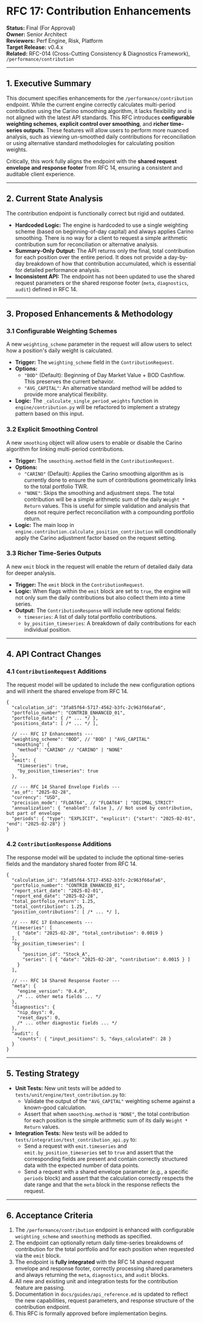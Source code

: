 
# RFC 17: Contribution Enhancements

**Status:** Final (For Approval)  
**Owner:** Senior Architect  
**Reviewers:** Perf Engine, Risk, Platform  
**Target Release:** v0.4.x  
**Related:** RFC-014 (Cross-Cutting Consistency & Diagnostics Framework), `/performance/contribution`

-----

## 1\. Executive Summary

This document specifies enhancements for the `/performance/contribution` endpoint. While the current engine correctly calculates multi-period contribution using the Carino smoothing algorithm, it lacks flexibility and is not aligned with the latest API standards. This RFC introduces **configurable weighting schemes**, **explicit control over smoothing**, and **richer time-series outputs**. These features will allow users to perform more nuanced analysis, such as viewing un-smoothed daily contributions for reconciliation or using alternative standard methodologies for calculating position weights.

Critically, this work fully aligns the endpoint with the **shared request envelope and response footer** from RFC 14, ensuring a consistent and auditable client experience.

-----

## 2\. Current State Analysis

The contribution endpoint is functionally correct but rigid and outdated.

  * **Hardcoded Logic:** The engine is hardcoded to use a single weighting scheme (based on beginning-of-day capital) and always applies Carino smoothing. There is no way for a client to request a simple arithmetic contribution sum for reconciliation or alternative analysis.
  * **Summary-Only Output:** The API returns only the final, total contribution for each position over the entire period. It does not provide a day-by-day breakdown of how that contribution accumulated, which is essential for detailed performance analysis.
  * **Inconsistent API:** The endpoint has not been updated to use the shared request parameters or the shared response footer (`meta`, `diagnostics`, `audit`) defined in RFC 14.

-----

## 3\. Proposed Enhancements & Methodology

### 3.1 Configurable Weighting Schemes

A new `weighting_scheme` parameter in the request will allow users to select how a position's daily weight is calculated.

  * **Trigger:** The `weighting_scheme` field in the `ContributionRequest`.
  * **Options:**
      * `"BOD"` (Default): Beginning of Day Market Value + BOD Cashflow. This preserves the current behavior.
      * `"AVG_CAPITAL"`: An alternative standard method will be added to provide more analytical flexibility.
  * **Logic:** The `_calculate_single_period_weights` function in `engine/contribution.py` will be refactored to implement a strategy pattern based on this input.

### 3.2 Explicit Smoothing Control

A new `smoothing` object will allow users to enable or disable the Carino algorithm for linking multi-period contributions.

  * **Trigger:** The `smoothing.method` field in the `ContributionRequest`.
  * **Options:**
      * `"CARINO"` (Default): Applies the Carino smoothing algorithm as is currently done to ensure the sum of contributions geometrically links to the total portfolio TWR.
      * `"NONE"`: Skips the smoothing and adjustment steps. The total contribution will be a simple arithmetic sum of the daily `Weight * Return` values. This is useful for simple validation and analysis that does not require perfect reconciliation with a compounding portfolio return.
  * **Logic:** The main loop in `engine.contribution.calculate_position_contribution` will conditionally apply the Carino adjustment factor based on the request setting.

### 3.3 Richer Time-Series Outputs

A new `emit` block in the request will enable the return of detailed daily data for deeper analysis.

  * **Trigger:** The `emit` block in the `ContributionRequest`.
  * **Logic:** When flags within the `emit` block are set to `true`, the engine will not only sum the daily contributions but also collect them into a time series.
  * **Output:** The `ContributionResponse` will include new optional fields:
      * `timeseries`: A list of daily total portfolio contributions.
      * `by_position_timeseries`: A breakdown of daily contributions for each individual position.

-----

## 4\. API Contract Changes

### 4.1 `ContributionRequest` Additions

The request model will be updated to include the new configuration options and will inherit the shared envelope from RFC 14.

```jsonc
{
  "calculation_id": "3fa85f64-5717-4562-b3fc-2c963f66afa6",
  "portfolio_number": "CONTRIB_ENHANCED_01",
  "portfolio_data": { /* ... */ },
  "positions_data": [ /* ... */ ],

  // --- RFC 17 Enhancements ---
  "weighting_scheme": "BOD", // "BOD" | "AVG_CAPITAL"
  "smoothing": {
    "method": "CARINO" // "CARINO" | "NONE"
  },
  "emit": {
    "timeseries": true,
    "by_position_timeseries": true
  },

  // --- RFC 14 Shared Envelope Fields ---
  "as_of": "2025-02-28",
  "currency": "USD",
  "precision_mode": "FLOAT64", // "FLOAT64" | "DECIMAL_STRICT"
  "annualization": { "enabled": false }, // Not used by contribution, but part of envelope
  "periods": { "type": "EXPLICIT", "explicit": {"start": "2025-02-01", "end": "2025-02-28"} }
}
```

### 4.2 `ContributionResponse` Additions

The response model will be updated to include the optional time-series fields and the mandatory shared footer from RFC 14.

```jsonc
{
  "calculation_id": "3fa85f64-5717-4562-b3fc-2c963f66afa6",
  "portfolio_number": "CONTRIB_ENHANCED_01",
  "report_start_date": "2025-02-01",
  "report_end_date": "2025-02-28",
  "total_portfolio_return": 1.25,
  "total_contribution": 1.25,
  "position_contributions": [ /* ... */ ],

  // --- RFC 17 Enhancements ---
  "timeseries": [
    { "date": "2025-02-28", "total_contribution": 0.0019 }
  ],
  "by_position_timeseries": [
    {
      "position_id": "Stock_A",
      "series": [ { "date": "2025-02-28", "contribution": 0.0015 } ]
    }
  ],

  // --- RFC 14 Shared Response Footer ---
  "meta": {
    "engine_version": "0.4.0",
    /* ... other meta fields ... */
  },
  "diagnostics": {
    "nip_days": 0,
    "reset_days": 0,
    /* ... other diagnostic fields ... */
  },
  "audit": {
    "counts": { "input_positions": 5, "days_calculated": 28 }
  }
}
```

-----

## 5\. Testing Strategy

  * **Unit Tests:** New unit tests will be added to `tests/unit/engine/test_contribution.py` to:
      * Validate the output of the `"AVG_CAPITAL"` weighting scheme against a known-good calculation.
      * Assert that when `smoothing.method` is `"NONE"`, the total contribution for each position is the simple arithmetic sum of its daily `Weight * Return` values.
  * **Integration Tests:** New tests will be added to `tests/integration/test_contribution_api.py` to:
      * Send a request with `emit.timeseries` and `emit.by_position_timeseries` set to `true` and assert that the corresponding fields are present and contain correctly structured data with the expected number of data points.
      * Send a request with a shared envelope parameter (e.g., a specific `periods` block) and assert that the calculation correctly respects the date range and that the `meta` block in the response reflects the request.

-----

## 6\. Acceptance Criteria

1.  The `/performance/contribution` endpoint is enhanced with configurable `weighting_scheme` and `smoothing` methods as specified.
2.  The endpoint can optionally return daily time-series breakdowns of contribution for the total portfolio and for each position when requested via the `emit` block.
3.  The endpoint is **fully integrated** with the RFC 14 shared request envelope and response footer, correctly processing shared parameters and always returning the `meta`, `diagnostics`, and `audit` blocks.
4.  All new and existing unit and integration tests for the contribution feature are passing.
5.  Documentation in `docs/guides/api_reference.md` is updated to reflect the new capabilities, request parameters, and response structure of the contribution endpoint.
6.  This RFC is formally approved before implementation begins.